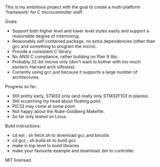 This is my ambitious project with the goal to create a multi-platform 'framework' for C microcontroller stuff.

Goals:

- Support both higher level and lower level styles easily and support a reasonable degree of intermixing.
- Reasonably self contained package, no extra dependencies (other than gcc and something to program the micro).
- Provide a consistent C library.
- No ANSI C compliance, rather building on Plan 9 libc.
- Probably 32-bit micros only (don't want to bother with too much esoteric Harvard arch silliness).
- Currently using gcc just because it supports a large number of architectures.

Progress so far:

- Still pretty early, STM32 only (and really only STM32F103 in places).
- Still scratching my head about floating point.
- PIC32 may come at some point.
- Not happy about the Rube-Goldberg Makefile.
- So far only tested on Linux.

Build instructions:

- cd ext ; sh fetch.sh to download gcc and binutils
- cd gcc ; sh build.sh to build gcc
- make in top level to build libraries
- make your favourite example and download .bin to controller.

MIT licensed.
